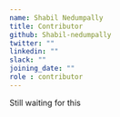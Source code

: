 ```yaml
---
name: Shabil Nedumpally
title: Contributor
github: Shabil-nedumpally
twitter: ""
linkedin: ""
slack: ""
joining_date: ""
role : contributor
---
```


Still waiting for this
